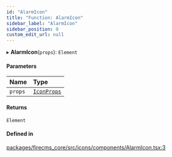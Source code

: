 ```yaml
---
id: "AlarmIcon"
title: "Function: AlarmIcon"
sidebar_label: "AlarmIcon"
sidebar_position: 0
custom_edit_url: null
---
```


▸ **AlarmIcon**(`props`): `Element`

#### Parameters

| Name | Type |
| :------ | :------ |
| `props` | [`IconProps`](../types/IconProps.md) |

#### Returns

`Element`

#### Defined in

[packages/firecms_core/src/icons/components/AlarmIcon.tsx:3](https://github.com/FireCMSco/firecms/blob/d45f3739/packages/firecms_core/src/icons/components/AlarmIcon.tsx#L3)
